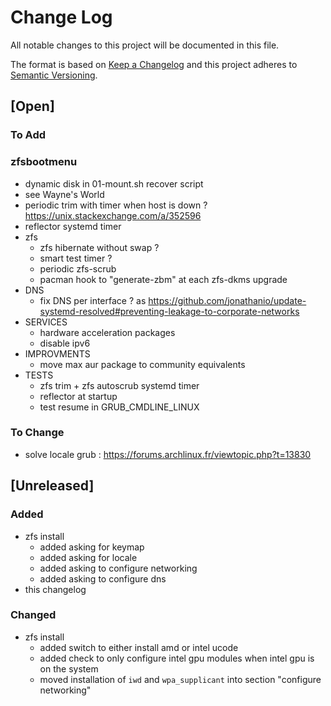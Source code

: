 # Change Log

All notable changes to this project will be documented in this file.

The format is based on [Keep a Changelog](http://keepachangelog.com/)
and this project adheres to [Semantic Versioning](http://semver.org/).

## [Open]

### To Add

### zfsbootmenu

* dynamic disk in 01-mount.sh recover script
* see Wayne's World
* periodic trim with timer when host is down ? https://unix.stackexchange.com/a/352596
* reflector systemd timer
* zfs
  * zfs hibernate without swap ?
  * smart test timer ?
  * periodic zfs-scrub
  * pacman hook to "generate-zbm" at each zfs-dkms upgrade
* DNS
  * fix DNS per interface ? as https://github.com/jonathanio/update-systemd-resolved#preventing-leakage-to-corporate-networks
* SERVICES
  * hardware acceleration packages
  * disable ipv6
* IMPROVMENTS
  * move max aur package to community equivalents
* TESTS
  * zfs trim + zfs autoscrub systemd timer
  * reflector at startup
  * test resume in GRUB_CMDLINE_LINUX

### To Change

* solve locale grub : https://forums.archlinux.fr/viewtopic.php?t=13830

## [Unreleased]

### Added

* zfs install
  * added asking for keymap
  * added asking for locale
  * added asking to configure networking
  * added asking to configure dns
* this changelog

### Changed

* zfs install
  * added switch to either install amd or intel ucode
  * added check to only configure intel gpu modules when intel gpu is on the system
  * moved installation of `iwd` and `wpa_supplicant` into section "configure networking"
